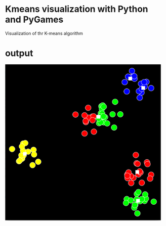 # Kmeans visualization with Python and PyGames

Visualization of thr K-means algorithm

# output

![Alt text](output.png "Example of the output")
